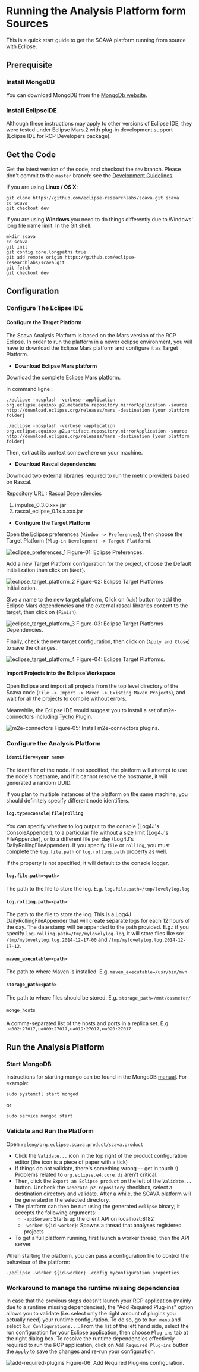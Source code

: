 # Running the Analysis Platform form Sources

This is a quick start guide to get the SCAVA platform running from source with Eclipse.

## Prerequisite

### Install MongoDB

You can download MongoDB from the [MongoDb website](http://www.mongodb.org/downloads).

### Install EclipseIDE

Although these instructions may apply to other versions of Eclipse IDE, they were tested under Eclipse Mars.2 with plug-in development support (Eclipse IDE for RCP Developers package).

## Get the Code

Get the latest version of the code, and checkout the `dev` branch. Please don't commit to the `master` branch: see the [Development Guidelines](../../contributors-guide/contributors-guidelignes/scava-developement-process.md#source-code-repository).

If you are using __Linux / OS X__:
````Shell
git clone https://github.com/eclipse-researchlabs/scava.git scava
cd scava
git checkout dev
````

If you are using __Windows__ you need to do things differently due to Windows' long file name limit. In the Git shell:
````Shell
mkdir scava
cd scava
git init
git config core.longpaths true
git add remote origin https://github.com/eclipse-researchlabs/scava.git
git fetch
git checkout dev
````

## Configuration

### Configure The Eclipse IDE
#### Configure the Target Platform

The Scava Analysis Platform is based on the Mars version of the RCP Eclipse. In order to run the platform in a newer eclipse environment, you will have to download the Eclipse Mars platform and configure it as Target Platform.

* **Download Eclipse Mars platform**

Download the complete Eclipse Mars platform.

In command ligne :

````Shell
./eclipse -nosplash -verbose -application org.eclipse.equinox.p2.metadata.repository.mirrorApplication -source http://download.eclipse.org/releases/mars -destination {your platform folder}
````

````Shell
./eclipse -nosplash -verbose -application org.eclipse.equinox.p2.artifact.repository.mirrorApplication -source http://download.eclipse.org/releases/mars -destination {your platform folder}
````
Then, extract its context somewehere on your machine.

* **Download Rascal dependencies**

Download two external libraries required to run the metric providers based on Rascal.

Repository URL : [Rascal Dependencies](https://update.rascal-mpl.org/unstable/plugins/)

1.  impulse_0.3.0.xxx.jar
1.  rascal_eclipse_0.1x.x.xxx.jar

* **Configure the Target Platform**

Open the Eclipse preferences (`Window -> Preferences`), then choose the Target Platform (`Plug-in Development -> Target Platform`).<br/>

![eclipse_preferences_1](./images/eclipse_preferences_1.png)
Figure-01: Eclipse Preferences.

Add a new Target Platform configuration for the project, choose the Default initialization then click on (`Next`).<br/>

![eclipse_target_platform_2](./images/eclipse_target_platform_2.png)
Figure-02: Eclipse Target Platforms Initialization.

Give a name to the new target platform, Click on (`Add`) button to add the Eclipse Mars dependencies and the external rascal libraries content to the target, then click on (`Finish`).<br/>

![eclipse_target_platform_3](./images/eclipse_target_platform_3.png)
Figure-03: Eclipse Target Platforms Dependencies.

Finally, check the new target configuration, then click on (`Apply and Close`) to save the changes.<br/>

![eclipse_target_platform_4](./images/eclipse_target_platform_4.png)
Figure-04: Eclipse Target Platforms.

#### Import Projects into the Eclipse Workspace

Open Eclipse and import all projects from the top level directory of the Scava code (`File -> Import -> Maven -> Existing Maven Projects`), and wait for all the projects to compile without errors.

Meanwhile, the Eclipse IDE would suggest you to install a set of m2e-connectors including 
[Tycho Plugin](https://www.eclipse.org/tycho/).

![m2e-connectors](./images/m2e-connectors.png)
Figure-05: Install m2e-connectors plugins.

### Configure the Analysis Platform

#### `identifier=<your name>` 
The identifier of the node. If not specified, the platform will attempt to use the node's hostname, and if it cannot resolve the hostname, it will generated a random UUID. 

If you plan to multiple instances of the platform on the same machine, you should definitely specify different node identifiers.

#### `log.type=console|file|rolling`
You can specify whether to log output to the console (Log4J's ConsoleAppender), to a particular file without a size limit (Log4J's FileAppender), or to a different file per day (Log4J's DailyRollingFileAppender). If you specify `file` or `rolling`, you must complete the `log.file.path` or `log.rolling.path` property as well. 

If the property is not specified, it will default to the console logger.

#### `log.file.path=<path>`
The path to the file to store the log. E.g. `log.file.path=/tmp/lovelylog.log`

#### `log.rolling.path=<path>`
The path to the file to store the log. This is a Log4J DailyRollingFileAppender that will create separate logs for each 12 hours of the day. The date stamp will be appended to the path provided. E.g.: if you specify `log.rolling.path=/tmp/mylovelylog.log`, it will store files like so: `/tmp/mylovelylog.log.2014-12-17-00` and `/tmp/mylovelylog.log.2014-12-17-12`.

#### `maven_executable=<path>`
The path to where Maven is installed. E.g. `maven_executable=/usr/bin/mvn`

#### `storage_path=<path>`
The path to where files should be stored. E.g. `storage_path=/mnt/ossmeter/`

#### `mongo_hosts`
A comma-separated list of the hosts and ports in a replica set. E.g. `ua002:27017,ua009:27017,ua019:27017,ua020:27017`


## Run the Analysis Platform

### Start MongoDB

Instructions for starting mongo can be found in the MongoDB [manual](http://docs.mongodb.org/manual/). For example:

````Shell
sudo systemctl start mongod
````
or
````Shell
sudo service mongod start
````

### Validate and Run the Platform

Open `releng/org.eclipse.scava.product/scava.product`
  * Click the `Validate...` icon in the top right of the product configuration editor (the icon is a piece of paper with a tick)
  * If things do not validate, there's something wrong -- get in touch :) Problems related to `org.eclipse.e4.core.di` aren't critical.
  * Then, click the `Export an Eclipse product` on the left of the `Validate...` button. Uncheck the `Generate p2 repository` checkbox, select a destination directory and validate. After a while, the SCAVA platform will be generated in the selected directory.
  * The platform can then be run using the generated `eclipse` binary; it accepts the following arguments:
    * `-apiServer`: Starts up the client API on localhost:8182
    * `-worker ${id-worker}`: Spawns a thread that analyses registered projects
  * To get a full platform running, first launch a worker thread, then the API server.

When starting the platform, you can pass a configuration file to control the behaviour of the platform:

````Shell
./eclipse -worker ${id-worker} -config myconfiguration.properties
````

### Workaround to manage the runtime missing dependencies

In case that the previous steps doesn't launch your RCP application (mainly due to a runtime missing dependencies), the "Add Required Plug-ins" option allows you to validate (i.e. select only the right amount of plugins you actually need) your runtime configuration.
To do so, go to `Run menu` and select `Run Configurations...`. 
From the list of the left hand side, select the run configuration for your Eclipse application, then choose `Plug-ins` tab at the right dialog box. To resolve the runtime dependencies effectively required to run the RCP application, click on `Add Required Plug-ins` button the `Apply` to save the changes and re-run your configuration.

![add-required-plugins](./images/add-required-plugins.png)
Figure-06: Add Required Plug-ins configuration.